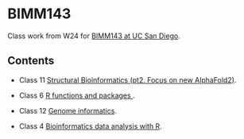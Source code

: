 # BIMM143
Class work from W24 for [BIMM143 at UC San Diego](https://bioboot.github.io/bimm143_W24/).

## Contents 


- Class 11 [Structural Bioinformatics (pt2. Focus on new AlphaFold2)](https://github.com/cciren/BIMM143/blob/main/Class%2011/Class-11.pdf).

- Class 6 [R functions and packages ](https://github.com/cciren/BIMM143/blob/main/Class06/Class06.pdf).

- Class 12 [Genome informatics](https://github.com/cciren/BIMM143/blob/main/Class%2012/class12-.pdf).

- Class 4 [Bioinformatics data analysis with R](https://github.com/cciren/BIMM143/blob/main/class%2004/class4.pdf).




